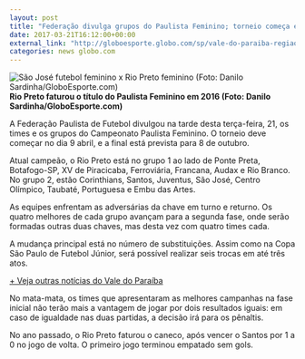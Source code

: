 ```yaml
---
layout: post
title: "Federação divulga grupos do Paulista Feminino; torneio começa em abril"
date: 2017-03-21T16:12:00+00:00
external_link: "http://globoesporte.globo.com/sp/vale-do-paraiba-regiao/futebol/noticia/2017/03/federacao-divulga-grupos-do-paulista-feminino-torneio-comeca-em-abril.html"
categories: news globo.com
---
```

 ![São José futebol feminino x Rio Preto feminino (Foto: Danilo Sardinha/GloboEsporte.com)](http://s2.glbimg.com/EDD8c3EOzrjWxkIiE4zdgrtyM4M=/48x0:941x682/340x260/s.glbimg.com/es/ge/f/original/2016/05/04/csc_0324_1024x683.jpg "São José futebol feminino x Rio Preto feminino (Foto: Danilo Sardinha/GloboEsporte.com)")**Rio Preto faturou o título do Paulista Feminino em 2016 (Foto: Danilo Sardinha/GloboEsporte.com)**

A Federação Paulista de Futebol divulgou na tarde desta terça-feira, 21, os times e os grupos do Campeonato Paulista Feminino. O torneio deve começar no dia 9 abril, e a final está prevista para 8 de outubro.

Atual campeão, o Rio Preto está no grupo 1 ao lado de Ponte Preta, Botafogo-SP, XV de Piracicaba, Ferroviária, Francana, Audax e Rio Branco. No grupo 2, estão Corinthians, Santos, Juventus, São José, Centro Olímpico, Taubaté, Portuguesa e Embu das Artes.

As equipes enfrentam as adversárias da chave em turno e returno. Os quatro melhores de cada grupo avançam para a segunda fase, onde serão formadas outras duas chaves, mas desta vez com quatro times cada.

A mudança principal está no número de substituições. Assim como na Copa São Paulo de Futebol Júnior, será possível realizar seis trocas em até três atos.

[+ Veja outras notícias do Vale do Paraíba](http://globoesporte.globo.com/sp/vale-do-paraiba-regiao/)

No mata-mata, os times que apresentaram as melhores campanhas na fase inicial não terão mais a vantagem de jogar por dois resultados iguais: em caso de igualdade nas duas partidas, a decisão irá para os pênaltis.

No ano passado, o Rio Preto faturou o caneco, após vencer o Santos por 1 a 0 no jogo de volta. O primeiro jogo terminou empatado sem gols.

